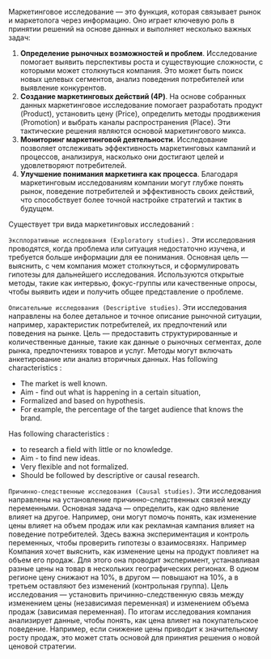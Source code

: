 Маркетинговое исследование — это функция, которая связывает рынок и маркетолога через информацию. Оно играет ключевую роль в принятии решений на основе данных и выполняет несколько важных задач:
1. **Определение рыночных возможностей и проблем**. Исследование помогает выявить перспективы роста и существующие сложности, с которыми может столкнуться компания. Это может быть поиск новых целевых сегментов, анализ поведения потребителей или выявление конкурентов.
2. **Создание маркетинговых действий (4P)**. На основе собранных данных маркетинговое исследование помогает разработать продукт (Product), установить цену (Price), определить методы продвижения (Promotion) и выбрать каналы распространения (Place). Эти тактические решения являются основой маркетингового микса.
3. **Мониторинг маркетинговой деятельности**. Исследование позволяет отслеживать эффективность маркетинговых кампаний и процессов, анализируя, насколько они достигают целей и удовлетворяют потребителей.
4. **Улучшение понимания маркетинга как процесса**. Благодаря маркетинговым исследованиям компании могут глубже понять рынок, поведение потребителей и эффективность своих действий, что способствует более точной настройке стратегий и тактик в будущем.

Существует три вида маркетинговых исследований : 

`Эксплоративные исследования (Exploratory studies).` 
Эти исследования проводятся, когда проблема или ситуация недостаточно изучена, и требуется больше информации для ее понимания. Основная цель — выяснить, с чем компания может столкнуться, и сформулировать гипотезы для дальнейшего исследования. Используются открытые методы, такие как интервью, фокус-группы или качественные опросы, чтобы выявить идеи и получить общее представление о проблеме.

`Описательные исследования (Descriptive studies)`. Эти исследования направлены на более детальное и точное описание рыночной ситуации, например, характеристик потребителей, их предпочтений или поведения на рынке. Цель — предоставить структурированные и количественные данные, такие как данные о рыночных сегментах, доле рынка, предпочтениях товаров и услуг. Методы могут включать анкетирование или анализ вторичных данных. 
Has following characteristics : 
- The market is well known.
- Aim - find out what is happening in a certain situation,
- Formalized and based on hypothesis.
- For example, the percentage of the target audience that
knows the brand.

Has following characteristics : 
- to research a field with little or no knowledge.
- Aim - to find new ideas.
- Very flexible and not formalized.
- Should be followed by descriptive or causal research.

`Причинно-следственные исследования (Causal studies)`. Эти исследования направлены на установление причинно-следственных связей между переменными. Основная задача — определить, как одно явление влияет на другое. Например, они могут помочь понять, как изменение цены влияет на объем продаж или как рекламная кампания влияет на поведение потребителей. Здесь важна экспериментация и контроль переменных, чтобы проверить гипотезы о взаимосвязях. Например Компания хочет выяснить, как изменение цены на продукт повлияет на объем его продаж. Для этого она проводит эксперимент, устанавливая разные цены на товар в нескольких географических регионах. В одном регионе цену снижают на 10%, в другом — повышают на 10%, а в третьем оставляют без изменений (контрольная группа). Цель исследования  — установить причинно-следственную связь между изменением цены (независимая переменная) и изменением объема продаж (зависимая переменная). По итогам исследования компания анализирует данные, чтобы понять, как цена влияет на покупательское поведение. Например, если снижение цены приводит к значительному росту продаж, это может стать основой для принятия решения о новой ценовой стратегии.






